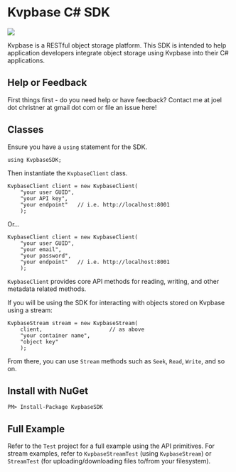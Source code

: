 # Kvpbase C# SDK

[![][nuget-img]][nuget]

[nuget]:     https://www.nuget.org/packages/KvpbaseSDK
[nuget-img]: https://badge.fury.io/nu/Object.svg

Kvpbase is a RESTful object storage platform.  This SDK is intended to help application developers integrate object storage using Kvpbase into their C# applications.
 
## Help or Feedback

First things first - do you need help or have feedback?  Contact me at joel dot christner at gmail dot com or file an issue here!

## Classes

Ensure you have a ```using``` statement for the SDK.
```
using KvpbaseSDK;
```
Then instantiate the ```KvpbaseClient``` class.
```
KvpbaseClient client = new KvpbaseClient(
	"your user GUID",
	"your API key",
	"your endpoint"   // i.e. http://localhost:8001
	);
```
Or...
```
KvpbaseClient client = new KvpbaseClient(
	"your user GUID",
	"your email",
	"your password",
	"your endpoint"   // i.e. http://localhost:8001
	);
```
```KvpbaseClient``` provides core API methods for reading, writing, and other metadata related methods.

If you will be using the SDK for interacting with objects stored on Kvpbase using a stream:
```
KvpbaseStream stream = new KvpbaseStream(
	client, 					// as above
	"your container name",
	"object key"
	);
``` 
From there, you can use ```Stream``` methods such as ```Seek```, ```Read```, ```Write```, and so on.

## Install with NuGet
```
PM> Install-Package KvpbaseSDK
```

## Full Example

Refer to the ```Test``` project for a full example using the API primitives.  For stream examples, refer to ```KvpbaseStreamTest``` (using ```KvpbaseStream```) or ```StreamTest``` (for uploading/downloading files to/from your filesystem).

